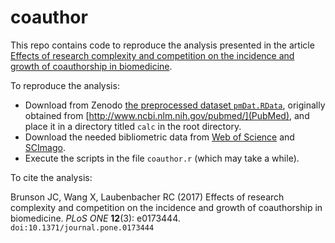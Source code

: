 # coauthor

This repo contains code to reproduce the analysis presented in the article [Effects of research complexity and competition on the incidence and growth of coauthorship in biomedicine](http://journals.plos.org/plosone/article?id=10.1371/journal.pone.0173444).

To reproduce the analysis:

- Download from Zenodo [the preprocessed dataset `pmDat.RData`](https://zenodo.org/deposit/345934), originally obtained from [http://www.ncbi.nlm.nih.gov/pubmed/](PubMed), and place it in a directory titled `calc` in the root directory.
- Download the needed bibliometric data from [Web of Science](https://jcr.incites.thomsonreuters.com/) and [SCImago](http://www.scimagojr.com/).
- Execute the scripts in the file `coauthor.r` (which may take a while).

To cite the analysis:

Brunson JC, Wang X, Laubenbacher RC (2017) Effects of research complexity and competition on the incidence and growth of coauthorship in biomedicine. *PLoS ONE* **12**(3): e0173444. `doi:10.1371/journal.pone.0173444`